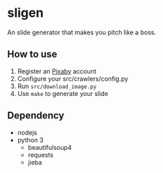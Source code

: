 # sligen

An slide generator that makes you pitch like a boss.

## How to use

1. Register an [Pixaby](https://pixabay.com/en/) account
2. Configure your src/crawlers/config.py
3. Run `src/download_image.py`
4. Use `make` to generate your slide

## Dependency

- nodejs
- python 3
    - beautifulsoup4
    - requests
    - jieba

